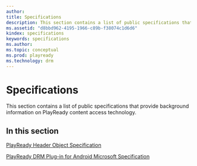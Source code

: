 ```yaml
---
author:
title: Specifications
description: This section contains a list of public specifications that provide background information on PlayReady content access technology.
ms.assetid: "d8bbd962-4195-1966-c89b-f38074c1d6d6"
kindex: specifications
keywords: specifications
ms.author:
ms.topic: conceptual
ms.prod: playready
ms.technology: drm
---
```



# Specifications


This section contains a list of public specifications that provide background information on PlayReady content access technology.

## In this section

[PlayReady Header Object Specification](playready-header-specification.md)

[PlayReady DRM Plug-in for Android Microsoft Specification](playready-drm-plugin-for-android-specification.md)

